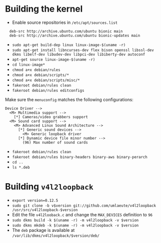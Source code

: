 Building the kernel
===================

* Enable source repositories in `/etc/apt/sources.list`
```
  deb-src http://archive.ubuntu.com/ubuntu bionic main
  deb-src http://archive.ubuntu.com/ubuntu bionic-updates main
```
* `sudo apt-get build-dep linux linux-image-$(uname -r)`
* `sudo apt-get install libncurses-dev flex bison openssl libssl-dev dkms libelf-dev libudev-dev libpci-dev libiberty-dev autoconf`
* `apt-get source linux-image-$(uname -r)`
* `cd linux-image*`
* `chmod a+x debian/rules`
* `chmod a+x debian/scripts/*`
* `chmod a+x debian/scripts/misc/*`
* `fakeroot debian/rules clean`
* `fakeroot debian/rules editconfigs`

Make sure the `menuconfig` matches the following configurations:

```
Device Driver -->
  <M> Multimedia support -->
    [*] Cameras/video grabbers support
  <M> Sound card support -->
    <M> Advanced Linux Sound Architecture -->
      [*] Generic sound devices -->
        <M> Generic loopback driver
      [*] Dynamic device file minor number -->
        (96) Max number of sound cards
```

* `fakeroot debian/rules clean`
* `fakeroot debian/rules binary-headers binary-aws binary-perarch`
* `cd ..`
* `ls *.deb`

Building `v4l2loopback`
=======================

* `export version=0.12.5`
* `sudo git clone -b v$version git://github.com/umlaeute/v4l2loopback /usr/src/v4l2loopback-$version`
* Edit the file `v4l2looback.c` and change the `MAX_DEVICES` definition to `96`
* `sudo dkms build -k $(uname -r) -m v4l2loopback -v $version`
* `sudo dkms mkdeb -k $(uname -r) -m v4l2loopback -v $version`
* The `deb` package is available at `/var/lib/dkms/v4l2loopback/$version/deb/`
